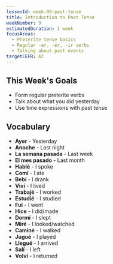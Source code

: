 ```yaml
---
lessonId: week-09-past-tense
title: Introduction to Past Tense
weekNumber: 9
estimatedDuration: 1 week
focusAreas:
  - Preterite tense basics
  - Regular -ar, -er, -ir verbs
  - Talking about past events
targetCEFR: A2
---
```


## This Week's Goals

- Form regular preterite verbs
- Talk about what you did yesterday
- Use time expressions with past tense

## Vocabulary

- **Ayer** - Yesterday
- **Anoche** - Last night
- **La semana pasada** - Last week
- **El mes pasado** - Last month
- **Hablé** - I spoke
- **Comí** - I ate
- **Bebí** - I drank
- **Viví** - I lived
- **Trabajé** - I worked
- **Estudié** - I studied
- **Fui** - I went
- **Hice** - I did/made
- **Dormí** - I slept
- **Miré** - I looked/watched
- **Caminé** - I walked
- **Jugué** - I played
- **Llegué** - I arrived
- **Salí** - I left
- **Volví** - I returned
